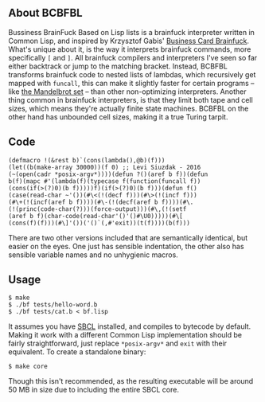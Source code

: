 ## About BCBFBL
Bussiness BrainFuck Based on Lisp lists is a brainfuck interpreter written in Common Lisp, and inspired by Krzysztof Gabis' [Business Card Brainfuck](https://github.com/kgabis/business-card-brainfuck).
What's unique about it, is the way it interprets brainfuck commands, more specifically `[` and `]`. All brainfuck compilers and interpreters I've seen so far either backtrack or jump to the matching bracket. Instead, BCBFBL transforms brainfuck code to nested lists of lambdas, which recursively get mapped with `funcall`, this can make it slightly faster for certain programs – like [the Mandelbrot set](http://esoteric.sange.fi/brainfuck/utils/mandelbrot/mandelbrot.b) – than other non-optimizing interpreters.
Another thing common in brainfuck interpreters, is that they limit both tape and cell sizes, which means they're actually finite state machines. BCBFBL on the other hand has unbounded cell sizes, making it a true Turing tarpit.

## Code
```Common Lisp
(defmacro !(&rest b)`(cons(lambda(),@b)(f)))
(let((b(make-array 30000))(f 0) ;; Levi Siuzdak - 2016
(~(open(cadr *posix-argv*))))(defun ?()(aref b f))(defun
b(f)(mapc #'(lambda(f)(typecase f(function(funcall f))
(cons(if(>(?)0)(b f)))))f)(if(>(?)0)(b f)))(defun f()
(case(read-char ~'())(#\<(!(decf f)))(#\>(!(incf f)))
(#\+(!(incf(aref b f))))(#\-(!(decf(aref b f))))(#\.
(!(princ(code-char(?)))(force-output)))(#\,(!(setf
(aref b f)(char-code(read-char'()'()#\U0)))))(#\[
(cons(f)(f)))(#\]'())('()`(,#'exit))(t(f))))(b(f)))
```
There are two other versions included that are semantically identical, but easier on the eyes. One just has sensible indentation, the other also has sensible variable names and no unhygienic macros.
## Usage
```
$ make
$ ./bf tests/hello-word.b
$ ./bf tests/cat.b < bf.lisp
```
It assumes you have [SBCL](http://www.sbcl.org) installed, and compiles to bytecode by default.
Making it work with a different Common Lisp implementation should be fairly straightforward, just replace `*posix-argv*` and `exit` with their equivalent.
To create a standalone binary:
```
$ make core
```
Though this isn't recommended, as the resulting executable will be around 50 MB in size due to including the entire SBCL core.



